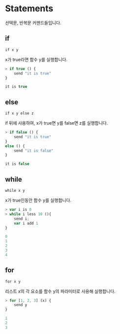 # Statements

선택문, 반복문 커맨드들입니다.

## if

`if x y`

x가 true라면 함수 y를 실행합니다.

```js
> if true () {
    send "it is true"
}

it is true
```

## else

`if x y else z`

if 뒤에 사용하여, x가 true면 y를 false면 z를 실행합니다.

```js
> if false () {
    send "it is true"
}
else () {
    send "it is false"
}

it is false
```

## while

`while x y`

x가 true인동안 함수 y를 실행합니다.

```js
> var i is 0
> while i less 10 (){
    send i;
    var i add 1
}

0
1
2
3
4
```

## for

`for x y`

리스트 x의 각 요소를 함수 y의 파라미터로 사용해 실행합니다.

```js
> for [1, 2, 3] (x) {
    send y
}

1
2
3
```